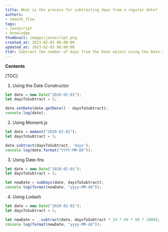 ```yaml
---
title: What is the process for subtracting days from a regular date?
authors:
- smooth_flow
tags:
- javascript
- knowledge
thumbnail: images/javascript.png
created_at: 2023-02-03 00:00:00
updated_at: 2023-02-03 00:00:00
tldr: Subtract the number of days from the Date object using the Date.setDate() method.
---
```


**Contents**

[TOC]

1. Using the Date Constructor 

```javascript
let date = new Date("2020-02-01");
let daysToSubtract = 5;

date.setDate(date.getDate() - daysToSubtract);
console.log(date);
```

2. Using Moment.js

```javascript
let date = moment("2020-02-01");
let daysToSubtract = 5;

date.subtract(daysToSubtract, 'days');
console.log(date.format("YYYY-MM-DD"));
```

3. Using Date-fns

```javascript
let date = new Date("2020-02-01");
let daysToSubtract = 5;

let newDate = subDays(date, daysToSubtract);
console.log(format(newDate, "yyyy-MM-dd"));
```

4. Using Lodash

```javascript
let date = new Date("2020-02-01");
let daysToSubtract = 5;

let newDate = _.subtract(date, daysToSubtract * 24 * 60 * 60 * 1000);
console.log(format(newDate, "yyyy-MM-dd"));
```
